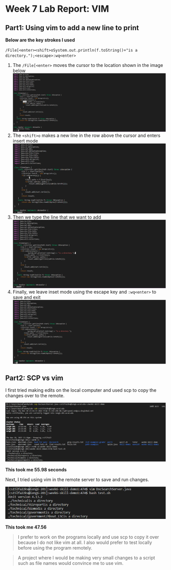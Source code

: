 # Week 7 Lab Report: VIM

## Part1: Using vim to add a new line to print

**Below are the key strokes I used**

`/File[<enter><shift>oSystem.out.println(f.toString()+"is a directory.");<escape>:wq<enter>`

1. The `/File[<enter>` moves the cursor to the location shown in the image below
   ![Image](cse15l.lab7.1.PNG)
2. The `<shift>o` makes a new line in the row above the cursor and enters insert mode
   ![Image](cse15l.lab7.2.PNG)
3. Then we type the line that we want to add
   ![Image](cse15l.lab7.3.PNG)
4. Finally, we leave inset mode using the escape key and `:wq<enter>` to save and exit
   ![Image](cse15l.lab7.4.PNG)

## Part2: SCP vs vim

I first tried making edits on the local computer and used scp to copy the changes over to the remote.

![Image](cse15l.lab7.5.PNG)

**This took me 55.98 seconds**

Next, I tried using vim in the remote server to save and run changes.

![Image](cse15l.lab7.6.PNG)

**This took me 47.56**

> I prefer to work on the programs locally and use scp to copy it over because I do not like vim at all. I also would prefer to test locally before using the program remotely.

> A project where I would be making very small changes to a script such as file names would convince me to use vim.
